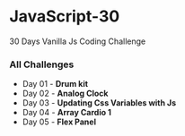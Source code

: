 # JavaScript-30

30 Days Vanilla Js Coding Challenge

### All Challenges
 - Day 01 - **Drum kit**
 - Day 02 - **Analog Clock**
 - Day 03 - **Updating Css Variables with Js**
 - Day 04 - **Array Cardio 1**
 - Day 05 - **Flex Panel**